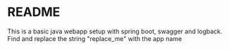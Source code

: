 # README #

This is a basic java webapp setup with spring boot, swagger and logback. Find and replace the string "replace_me" with the app name

